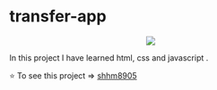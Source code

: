 # transfer-app

<p align="center">
  <img src="https://github.com/shhm8905/transfer-app/blob/master/trans.png" />
</p>

In this project I have learned html, css and javascript .

⭐️ To see this project => [shhm8905](https://shhm8905.github.io/transfer-app/)
